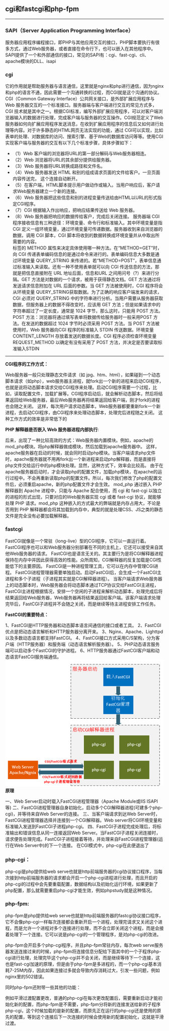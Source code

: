 ## cgi和fastcgi和php-fpm

---

### SAPI（Server Application Programming Interface）
服务器应用程序编程接口，即PHP与其他应用交互的接口，PHP脚本要执行有很多方式，通过Web服务器，或者直接在命令行下，也可以嵌入在其他程序中。SAPI提供了一个和外部通信的接口，常见的SAPI有：cgi、fast-cgi、cli、apache模块的DLL、isapi

### cgi
它的作用就是帮助服务器与语言通信，这里就是nginx和php进行通信，因为nginx和php的语言不通，因此需要一个沟通转换的过程，而CGI就是这个沟通的协议。
CGI（Common Gateway Interface）公共网关接口，是外部扩展应用程序与 Web 服务器交互的一个标准接口。服务器端与客户端进行交互的常见方式多，CGI 技术就是其中之一。根据CGI标准，编写外部扩展应用程序，可以对客户端浏览器输入的数据进行处理，完成客户端与服务器的交互操作。CGI规范定义了Web服务器如何向扩展应用程序发送消息，在收到扩展应用程序的信息后又如何进行处理等内容。对于许多静态的HTML网页无法实现的功能，通过 CGI可以实现，比如表单的处理、对数据库的访问、搜索引擎、基于Web的数据库访问等等。使用CGI实现客户端与服务器的交互有以下几个标准步骤，具体步骤如下：
- （1）Web 客户端的浏览器将URL的第一部分解码与Web服务器相连。
- （2）Web 浏览器将URL的其余部分提供给服务器。
- （3）Web 服务器将URL转换成路径和文件名。
- （4）Web 服务器发送 HTML 和别的组成请求页面的文件给客户。一旦页面内容传送完，
这个连接自动断开。
- （5）在客户端，HTML脚本提示用户做动作或输入。当用户响应后，客户请求Web服务器建立一个新的连接。
- （6）Web 服务器把这些信息和别的进程变量传送给由HTML以URL的形式指定CGI程序。
- （7）CGI 根据输入作出响应，把响应结果传送给 Web 服务器。
- （8）Web 服务器把响应的数据传给客户，完成后关闭连接。
服务器端 CGI 程序接收信息有三种途径：环境变量、命令行和标准输入。其中环境变量是指 CGI 定义一组环境变量，通过环境变量可传递数据。服务器收到来自浏览器的数据，调用 CGI 脚本，CGI 脚本将收到的数据转换成环境变量并从中取出所需要的内容。<form>标签的 METHOD 属性来决定具体使用哪一种方法。在“METHOD=GET”时，向 CGI 传递表单编码信息的是通过命令来进行的。表单编码信息大多数是通过环境变量 QUERY_STRING 来传递的。若“METHOD=POST”，表单信息通过标准输入来读取。还有一种不使用表单就可以向 CGI 传送信息的方法，那就是把信息直接附在 URL 地址后面，信息和URL 之间用问号（?）来进行分隔。GET 方法是对数据的一个请求，被用于获得静态文档。GET 方法通过将发送请求信息附加在 URL 后面的参数。当 GET 方法被使用时，CGI 程序将会从环境变量 QUERY_STRING获取数据。为了正确的响应客户端发来的请求，CGI 必须对 QUERY_STRING 中的字符串进行分析。当用户需要从服务器获取数据，但服务器上的数据不得改变时，应该用 GET 方法；但是如果请求中的字符串超过了一定长度，通常是 1024 字节，那么这时，只能用 POST 方法。POST 方法：浏览器将通过填写表单将数据传给服务器时一般采用POST 方法。在发送的数据超过 1024 字节时必须采用 POST 方法。当 POST 方法被使用时，Web 服务器向CGI 程序的标准输入 STDIN 传送数据。环境变量 CONTENT_LENGTH 存放着发送的数据长度。CGI 程序必须检查环境变量 REQUEST_METHOD 以确定有没有采用了 POST 方法，并决定是否要读取标准输入STDIN

---
**CGI程序的工作方式：**

Web服务器一般只处理静态文件请求（如 jpg、htm、html），如果碰到一个动态脚本请求（如php），web服务器主进程，就fork出一个新的进程来启动CGI程序，也就是说将动态脚本请求交给CGI程序来处理。启动CGI程序需要一个过程，比如，读取配置文件，加载扩展等。CGI程序启动后，就会解析动态脚本，然后将结果返回给Web服务器，最后Web服务器再将结果返回给客户端，刚才fork的进程也会随之关闭。
这样，每次用户请求动态脚本，Web服务器都要重新fork一个新进程，去启动CGI程序，由CGI程序来处理动态脚本，处理完后进程随之关闭。
这种工作方式的效率是非常低下的

**PHP 解释器是否嵌入 Web 服务器进程内部执行**:

后来，出现了一种比较高效的方式：Web服务器内置模块。例如，apache的mod_php模块。将php解释器做成模块，然后加载到apache服务器中。
这样，apache服务器在启动的时候，就会同时启动php模块。当客户端请求php文件时，apache服务器就不用再fork出一个新进程来启动php解释器，而是直接将php文件交给运行中的php模块处理。显然，这种方式下，效率会比较高。
由于在apache服务器启动时，才会读取php的配置文件，加载php模块，在apache的运行过程中。不会再重新读取php的配置文件。所以，每次我们修改了php的配置文件后，必须重启apache，新的php配置文件才会生效。
mod_php 通过嵌入 PHP 解释器到 Apache 进程中，只能与 Apache 配合使用，而 cgi 和 fast-cgi 以独立的进程的形式出现，只要对应的Ｗeb服务器实现 cgi 或者 fast-cgi 协议，就能够处理 PHP 请求。mod_php 这种嵌入的方式最大的弊端就是内存占用大，不论是否用到 PHP 解释器都会将其加载到内存中，典型的就是处理CSS、JS之类的静态文件是完全没有必要加载解释器。


### fastcgi
FastCGI就像是一个常驻（long-live）型的CGI程序，它可以一直运行着。FastCGI程序也可以和Web服务器分别部署在不同的主机上，它还可以接受来自其他Web服务器的请求。
FastCGI也是语言无关的。其主要行为是将CGI解释器进程保持在内存中并因此获得高效的性能。众所周知，CGI解释器的反复加载是CGI性能低下的主要原因。
FastCGI是一种进程管理工具，它可以在内存中管理CGI进程。
FastCGI进程管理器需要单独启动。启动FastCGI后，会生成一个FastCGI主进程和多个子进程（子进程其实就是CGI解释器进程）。
当客户端请求Web服务器上的动态脚本时，Web服务器会将动态脚本通过TCP协议交给FastCGI主进程，FastCGI主进程根据情况，安排一个空闲的子进程来解析动态脚本，处理完成后将结果返回给Web服务器，Web服务器再将结果返回给客户端。该客户端请求处理完毕后，FastCGI子进程并不会随之关闭，而是继续等待主进程安排工作任务。

**FastCGI的重要特点：**

1、FastCGI是HTTP服务器和动态脚本语言间通信的接口或者工具。
2、FastCGI优点是把动态语言解析和HTTP服务器分离开来。
3、Nginx、Apache、Lighttpd以及多数动态语言都支持FastCGI。
4、FastCGI接口方式采用C/S架构，分为客户端（HTTP服务器）和服务端（动态语言解析服务器）。
5、PHP动态语言服务端可以启动多个FastCGI的守护进程。
6、HTTP服务器通过FastCGI客户端和动态语言FastCGI服务端通信。
![](.README_images/e027be86.png)
**原理**

一、Web Server启动时载入FastCGI进程管理器（Apache Module或IIS ISAPI等)
二、FastCGI进程管理器自身初始化，启动多个CGI解释器进程(可建多个php-cgi)，并等待来自Web Server的连接。
三、当客户端请求到达Web Server时，FastCGI进程管理器选择并连接到一个CGI解释器。Web server将CGI环境变量和标准输入发送到FastCGI子进程php-cgi。
四、FastCGI子进程完成处理后，将标准输出和错误信息从同一连接返回Web Server。当FastCGI子进程关闭连接时，请求便告处理完成。FastCGI子进程接着等待，并处理来自FastCGI进程管理器(运行在Web Server中)的下一个连接。 在CGI模式中，php-cgi在此便退出了
### php-cgi：
 php-cgi是php提供给web serve也就是http前端服务器的cgi协议接口程序，当每次接到http前端服务器的请求都会开启一个php-cgi进程进行处理，而且开启的php-cgi的过程中会先要重载配置，数据结构以及初始化运行环境，如果更新了php配置，那么就需要重启php-cgi才能生效，例如phpstudy就是这种情况。
 ### php-fpm:
 
 php-fpm是php提供给web serve也就是http前端服务器的fastcgi协议接口程序，它不会像php-cgi一样每次连接都会重新开启一个进程，处理完请求又关闭这个进程，而是允许一个进程对多个连接进行处理，而不会立即关闭这个进程，而是会接着处理下一个连接。它可以说是php-cgi的一个管理程序，是对php-cgi的改进。
 
 
 
 php-fpm会开启多个php-cgi程序，并且php-fpm常驻内存，每次web serve服务器发送连接过来的时候，php-fpm将连接信息分配给下面其中的一个子程序php-cgi进行处理，处理完毕这个php-cgi并不会关闭，而是继续等待下一个连接，这也是fast-cgi加速的原理，但是由于php-fpm是多进程的，而一个php-cgi基本消耗7-25M内存，因此如果连接过多就会导致内存消耗过大，引发一些问题，例如nginx里的502错误。
 
 
 
 同时php-fpm还附带一些其他的功能：
 
 
 
 例如平滑过渡配置更改，普通的php-cgi在每次更改配置后，需要重新启动才能初始化新的配置，而php-fpm是不需要，php-fpm分将新的连接发送给新的子程序php-cgi，这个时候加载的是新的配置，而原先正在运行的php-cgi还是使用的原先的配置，等到这个连接后下一次连接的时候会使用新的配置初始化，这就是平滑过渡。

 
 
